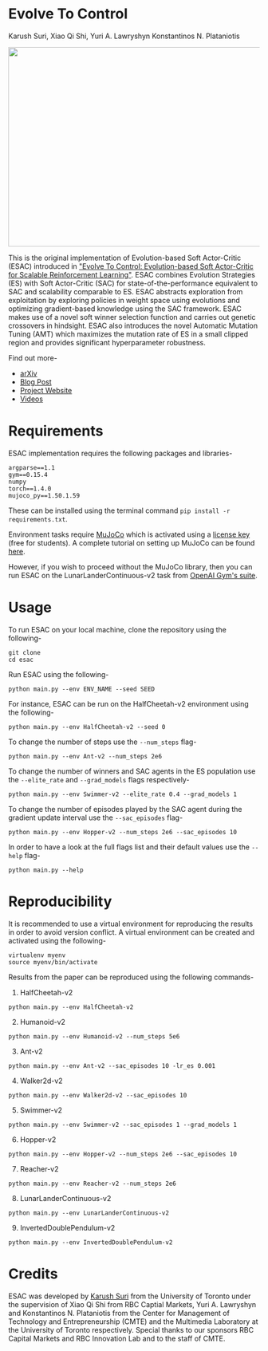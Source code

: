 # Evolve To Control
Karush Suri, Xiao Qi Shi, Yuri A. Lawryshyn Konstantinos N. Plataniotis

<p align="center"><img src="/images/schematic.gif"  height="400" width="650"/></p>

This is the original implementation of Evolution-based Soft Actor-Critic (ESAC) introduced in ["Evolve To Control: Evolution-based Soft Actor-Critic for Scalable Reinforcement Learning"](https://arxiv.org/). ESAC combines Evolution Strategies (ES) with Soft Actor-Critic (SAC) for state-of-the-performance equivalent to SAC and scalability comparable to ES. ESAC abstracts exploration from exploitation by exploring policies in weight space using evolutions and optimizing gradient-based knowledge using the SAC framework. ESAC makes use of a novel soft winner selection function and carries out genetic crossovers in hindsight. ESAC also introduces the novel Automatic Mutation Tuning (AMT) which maximizes the mutation rate of ES in a small clipped region and provides significant hyperparameter robustness.  

Find out more-
* [arXiv](https://arxiv.org/)
* [Blog Post](https://karush17.github.io/esac-web/blog.html)
* [Project Website](https://karush17.github.io/esac-web/)
* [Videos](https://karush17.github.io/esac-web/videos.html)

<!-- If you find our algorithm helpful then please cite the following-  

```

``` -->

# Requirements

ESAC implementation requires the following packages and libraries- 
```
argparse==1.1
gym==0.15.4
numpy
torch==1.4.0
mujoco_py==1.50.1.59
```
These can be installed using the terminal command `pip install -r requirements.txt`.

Environment tasks require [MuJoCo](http://www.mujoco.org/index.html) which is activated using a [license key](https://www.roboti.us/license.html) (free for students). A complete tutorial on setting up MuJoCo can be found [here](https://github.com/reinforcement-learning-kr/pg_travel/wiki/Installing-Mujoco-py-on-Linux).  

However, if you wish to proceed without the MuJoCo library, then you can run ESAC on the LunarLanderContinuous-v2 task from [OpenAI Gym's suite](https://github.com/openai/gym).  

# Usage

To run ESAC on your local machine, clone the repository using the following- 
```
git clone 
cd esac
```

Run ESAC using the following-  
```
python main.py --env ENV_NAME --seed SEED
```

For instance, ESAC can be run on the HalfCheetah-v2 environment using the following-
```
python main.py --env HalfCheetah-v2 --seed 0
```

To change the number of steps use the `--num_steps` flag-
```
python main.py --env Ant-v2 --num_steps 2e6
```

To change the number of winners and SAC agents in the ES population use the `--elite_rate` and `--grad_models` flags respectively-
```
python main.py --env Swimmer-v2 --elite_rate 0.4 --grad_models 1
```

To change the number of episodes played by the SAC agent during the gradient update interval use the `--sac_episodes` flag-
```
python main.py --env Hopper-v2 --num_steps 2e6 --sac_episodes 10
```

In order to have a look at the full flags list and their default values use the `--help` flag-
```
python main.py --help
```

# Reproducibility

It is recommended to use a virtual environment for reproducing the results in order to avoid version conflict. A virtual environment can be created and activated using the following-
```
virtualenv myenv
source myenv/bin/activate
```

Results from the paper can be reproduced using the following commands-

1. HalfCheetah-v2
```
python main.py --env HalfCheetah-v2
```

2. Humanoid-v2
```
python main.py --env Humanoid-v2 --num_steps 5e6
```

3. Ant-v2
```
python main.py --env Ant-v2 --sac_episodes 10 -lr_es 0.001
```

4. Walker2d-v2
```
python main.py --env Walker2d-v2 --sac_episodes 10
```

5. Swimmer-v2
```
python main.py --env Swimmer-v2 --sac_episodes 1 --grad_models 1
```

6. Hopper-v2
```
python main.py --env Hopper-v2 --num_steps 2e6 --sac_episodes 10
```

7. Reacher-v2
```
python main.py --env Reacher-v2 --num_steps 2e6
```

8. LunarLanderContinuous-v2
```
python main.py --env LunarLanderContinuous-v2
```

9. InvertedDoublePendulum-v2
```
python main.py --env InvertedDoublePendulum-v2
```

# Credits
ESAC was developed by [Karush Suri](https://karush17.github.io/) from the University of Toronto under the supervision of Xiao Qi Shi from RBC Captial Markets, Yuri A. Lawryshyn and Konstantinos N. Plataniotis from the Center for Management of Technology and Entrepreneurship (CMTE) and the Multimedia Laboratory at the University of Toronto respectively. Special thanks to our sponsors RBC Capital Markets and RBC Innovation Lab and to the staff of CMTE. 


